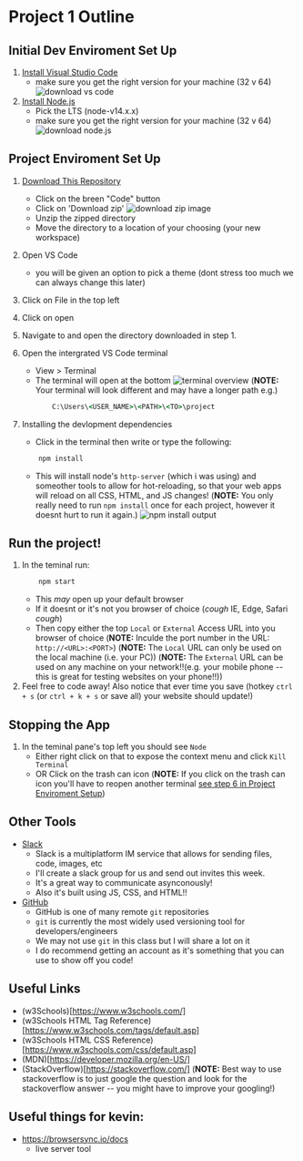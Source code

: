 # Project 1 Outline

## Initial Dev Enviroment Set Up
1. [Install Visual Studio Code](https://code.visualstudio.com/Download)
    - make sure you get the right version for your machine (32 v 64)
        ![download vs code](https://github.com/kevinatown/nupaths/blob/main/resources/vs_code_download.png?raw=true)
2. [Install Node.js](https://nodejs.org/en/download/)
    - Pick the LTS (node-v14.x.x)
    - make sure you get the right version for your machine (32 v 64)
        ![download node.js](https://github.com/kevinatown/nupaths/blob/main/resources/node_js_download.png?raw=true)

## Project Enviroment Set Up
1. [Download This Repository](https://github.com/kevinatown/nupaths)
    - Click on the breen "Code" button
    - Click on 'Download zip'
        ![download zip image](https://github.com/kevinatown/nupaths/blob/main/resources/github_zip_download.png?raw=true)
    - Unzip the zipped directory
    - Move the directory to a location of your choosing (your new workspace)
2. Open VS Code
    - you will be given an option to pick a theme (dont stress too much we can always change this later)
3. Click on File in the top left
4. Click on open
5. Navigate to and open the directory downloaded in step 1.
6. Open the intergrated VS Code terminal
    - View > Terminal
    - The terminal will open at the bottom
    ![terminal overview](https://github.com/kevinatown/nupaths/blob/main/resources/terminal.png?raw=true)
    (**NOTE:** Your terminal will look different and may have a longer path
        e.g.)
        ```cmd
            C:\Users\<USER_NAME>\<PATH>\<TO>\project
        ```

7. Installing the devlopment dependencies
    - Click in the terminal then write or type the following:
    ```cmd
        npm install
    ```
    - This will install node's `http-server` (which i was using) and someother tools to allow for hot-reloading, so that your web apps will reload on all CSS, HTML, and JS changes!
    (**NOTE:** You only really need to run `npm install` once for each project, however it doesnt hurt to run it again.)
    ![npm install output](https://github.com/kevinatown/nupaths/blob/main/resources/npmi_output.png?raw=true)

## Run the project!
1. In the teminal run:
    ```cmd
        npm start
    ```
    - This _may_ open up your default browser
    - If it doesnt or it's not you browser of choice (*cough* IE, Edge, Safari *cough*)
    - Then copy either the top `Local` or `External` Access URL into you browser of choice
    (**NOTE:** Inculde the port number in the URL: `http://<URL>:<PORT>`)
    (**NOTE:** The `Local` URL can only be used on the local machine (i.e. your PC))
    (**NOTE:** The `External` URL can be used on any machine on your network!!(e.g. your mobile phone -- this is great for testing websites on your phone!!))
2. Feel free to code away! Also notice that ever time you save (hotkey `ctrl + s` (or `ctrl + k + s` or save all) your website should update!)

## Stopping the App
1. In the teminal pane's top left you should see `Node`
    - Either right click on that to expose the context menu and click `Kill Terminal`
    - OR Click on the trash can icon
    (**NOTE:** If you click on the trash can icon you'll have to reopen another terminal [see step 6 in Project Enviroment Setup](#project-enviroment-set-up)) 

## Other Tools
- [Slack](https://slack.com/downloads)
    - Slack is a multiplatform IM service that allows for sending files, code, images, etc
    - I'll create a slack group for us and send out invites this week.
    - It's a great way to communicate asynconously!
    - Also it's built using JS, CSS, and HTML!!
- [GitHub](https://github.com/)
    - GitHub is one of many remote `git` repositories
    - `git` is currently the most widely used versioning tool for developers/engineers
    - We may not use `git` in this class but I will share a lot on it
    - I do recommend getting an account as it's something that you can use to show off you code!

## Useful Links
- (w3Schools)[https://www.w3schools.com/]
- (w3Schools HTML Tag Reference)[https://www.w3schools.com/tags/default.asp]
- (w3Schools HTML CSS Reference)[https://www.w3schools.com/css/default.asp]
- (MDN)[https://developer.mozilla.org/en-US/]
- (StackOverflow)[https://stackoverflow.com/] (**NOTE:** Best way to use stackoverflow is to just google the question and look for the stackoverflow answer -- you might have to improve your googling!)



## Useful things for kevin:
- https://browsersync.io/docs
    - live server tool